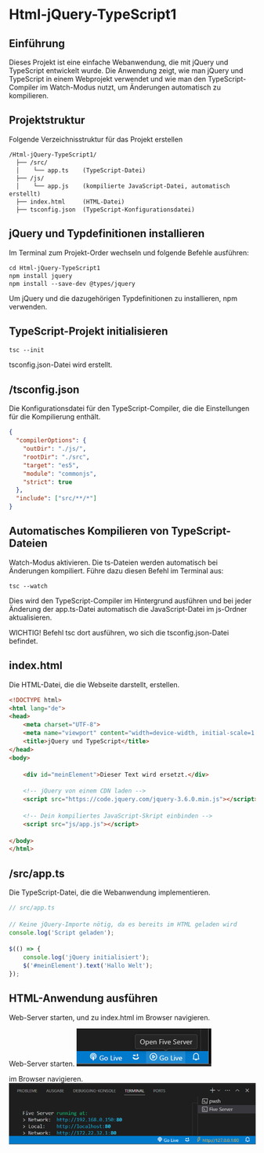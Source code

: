 # Html-jQuery-TypeScript1

## Einführung

Dieses Projekt ist eine einfache Webanwendung, die mit jQuery und TypeScript entwickelt wurde. 
Die Anwendung zeigt, wie man jQuery und TypeScript in einem Webprojekt verwendet und wie man den TypeScript-Compiler im Watch-Modus nutzt, um Änderungen automatisch zu kompilieren.


## Projektstruktur

Folgende Verzeichnisstruktur für das Projekt erstellen

``` terminal
/Html-jQuery-TypeScript1/
  ├── /src/
  │    └── app.ts    (TypeScript-Datei)
  ├── /js/
  │    └── app.js    (kompilierte JavaScript-Datei, automatisch erstellt)
  ├── index.html     (HTML-Datei)
  ├── tsconfig.json  (TypeScript-Konfigurationsdatei)
```

## jQuery und Typdefinitionen installieren

Im Terminal zum Projekt-Order wechseln und folgende Befehle ausführen:

```` terminal
cd Html-jQuery-TypeScript1
npm install jquery
npm install --save-dev @types/jquery
````

Um jQuery und die dazugehörigen Typdefinitionen zu installieren, npm verwenden.


## TypeScript-Projekt initialisieren

```` terminal
tsc --init
````

tsconfig.json-Datei wird erstellt.


## /tsconfig.json

Die Konfigurationsdatei für den TypeScript-Compiler, die die Einstellungen für die Kompilierung enthält.

``` json
{
  "compilerOptions": {
    "outDir": "./js/",
    "rootDir": "./src",
    "target": "es5",
    "module": "commonjs",
    "strict": true
  },
  "include": ["src/**/*"]
}

```


## Automatisches Kompilieren von TypeScript-Dateien

Watch-Modus aktivieren. 
Die ts-Dateien werden automatisch bei Änderungen kompiliert. Führe dazu diesen Befehl im Terminal aus:

``` Terminal
tsc --watch
```

Dies wird den TypeScript-Compiler im Hintergrund ausführen und bei jeder Änderung der app.ts-Datei automatisch die JavaScript-Datei im js-Ordner aktualisieren.

WICHTIG! Befehl tsc dort ausführen, wo sich die tsconfig.json-Datei befindet.



## index.html

Die HTML-Datei, die die Webseite darstellt, erstellen.

```html
<!DOCTYPE html>
<html lang="de">
<head>
    <meta charset="UTF-8">
    <meta name="viewport" content="width=device-width, initial-scale=1.0">
    <title>jQuery und TypeScript</title>
</head>
<body>
    
    <div id="meinElement">Dieser Text wird ersetzt.</div>

    <!-- jQuery von einem CDN laden -->
    <script src="https://code.jquery.com/jquery-3.6.0.min.js"></script>

    <!-- Dein kompiliertes JavaScript-Skript einbinden -->
    <script src="js/app.js"></script> 

</body>
</html>
```


## /src/app.ts 

Die TypeScript-Datei, die die Webanwendung implementieren.

``` js
// src/app.ts

// Keine jQuery-Importe nötig, da es bereits im HTML geladen wird
console.log('Script geladen');

$(() => {
    console.log('jQuery initialisiert');
    $('#meinElement').text('Hallo Welt');
});


```


## HTML-Anwendung ausführen

Web-Server starten, und zu index.html im Browser navigieren.

Web-Server starten.
![Five Server Starten](../_Einstellungen/_img/five-server1.png)

im Browser navigieren.
![Five Server Navigieren](../_Einstellungen/_img/five-server2.png)

